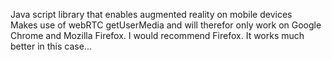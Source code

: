 Java script library that enables augmented reality on mobile devices<br>
Makes use of webRTC getUserMedia and will therefor only work on Google Chrome and Mozilla Firefox.
I would recommend Firefox. It works much better in this case...